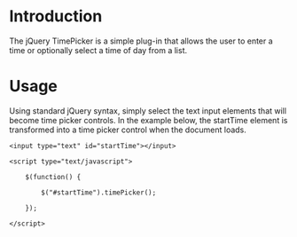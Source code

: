 Introduction
============

The jQuery TimePicker is a simple plug-in that allows the user to enter a time or optionally select a time of day from a list.

Usage
=====

Using standard jQuery syntax, simply select the text input elements that will become time picker controls.  In the example
below, the startTime element is transformed into a time picker control when the document loads.

```
<input type="text" id="startTime"></input>
```

```
<script type="text/javascript">
	
	$(function() {
		
		$("#startTime").timePicker();
		
	});

</script>

```